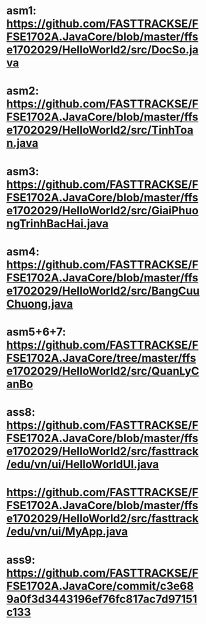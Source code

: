 # asm1: https://github.com/FASTTRACKSE/FFSE1702A.JavaCore/blob/master/ffse1702029/HelloWorld2/src/DocSo.java
# asm2: https://github.com/FASTTRACKSE/FFSE1702A.JavaCore/blob/master/ffse1702029/HelloWorld2/src/TinhToan.java
# asm3: https://github.com/FASTTRACKSE/FFSE1702A.JavaCore/blob/master/ffse1702029/HelloWorld2/src/GiaiPhuongTrinhBacHai.java
# asm4: https://github.com/FASTTRACKSE/FFSE1702A.JavaCore/blob/master/ffse1702029/HelloWorld2/src/BangCuuChuong.java
# asm5+6+7: https://github.com/FASTTRACKSE/FFSE1702A.JavaCore/tree/master/ffse1702029/HelloWorld2/src/QuanLyCanBo
# ass8: https://github.com/FASTTRACKSE/FFSE1702A.JavaCore/blob/master/ffse1702029/HelloWorld2/src/fasttrack/edu/vn/ui/HelloWorldUI.java
#        https://github.com/FASTTRACKSE/FFSE1702A.JavaCore/blob/master/ffse1702029/HelloWorld2/src/fasttrack/edu/vn/ui/MyApp.java
# ass9: https://github.com/FASTTRACKSE/FFSE1702A.JavaCore/commit/c3e689a0f3d3443196ef76fc817ac7d97151c133